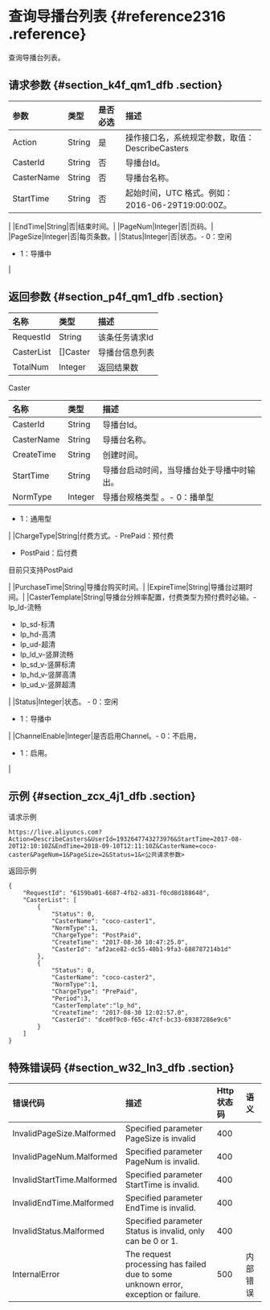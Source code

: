 # 查询导播台列表 {#reference2316 .reference}

查询导播台列表。

## 请求参数 {#section_k4f_qm1_dfb .section}

|参数|类型|是否必选|描述|
|:-|:-|:---|:-|
|Action|String|是|操作接口名，系统规定参数，取值：DescribeCasters|
|CasterId|String|否|导播台Id。|
|CasterName|String|否|导播台名称。|
|StartTime|String|否|起始时间，UTC 格式。例如：2016-06-29T19:00:00Z。

|
|EndTime|String|否|结束时间。|
|PageNum|Integer|否|页码。|
|PageSize|Integer|否|每页条数。|
|Status|Integer|否|状态。-   0：空闲
-   1：导播中

|

## 返回参数 {#section_p4f_qm1_dfb .section}

|名称|类型|描述|
|:-|:-|:-|
|RequestId|String|该条任务请求Id|
|CasterList|\[\]Caster|导播台信息列表|
|TotalNum|Integer|返回结果数|

Caster

|名称|类型|描述|
|:-|:-|:-|
|CasterId|String|导播台Id。|
|CasterName|String|导播台名称。|
|CreateTime|String|创建时间。|
|StartTime|String|导播台启动时间，当导播台处于导播中时输出。|
|NormType|Integer|导播台规格类型 。-   0：播单型
-   1：通用型

|
|ChargeType|String|付费方式。-   PrePaid：预付费
-   PostPaid：后付费

 目前只支持PostPaid

|
|PurchaseTime|String|导播台购买时间。|
|ExpireTime|String|导播台过期时间。|
|CasterTemplate|String|导播台分辨率配置，付费类型为预付费时必输。-   lp\_ld-流畅
-   lp\_sd-标清
-   lp\_hd-高清
-   lp\_ud-超清
-   lp\_ld\_v-竖屏流畅
-   lp\_sd\_v-竖屏标清
-   lp\_hd\_v-竖屏高清
-   lp\_ud\_v-竖屏超清

|
|Status|Integer|状态。 -   0：空闲
-   1：导播中

 |
|ChannelEnable|Integer|是否启用Channel。-   0：不启用，
-   1：启用。

|

## 示例 {#section_zcx_4j1_dfb .section}

请求示例

```
https://live.aliyuncs.com?Action=DescribeCasters&UserId=1932647743273976&StartTime=2017-08-20T12:10:10Z&EndTime=2018-09-10T12:11:10Z&CasterName=coco-caster&PageNum=1&PageSize=2&Status=1&<公共请求参数> 
```

返回示例

```
{
    "RequestId": "6159ba01-6687-4fb2-a831-f0cd8d188648",
    "CasterList": [
        {
            "Status": 0,
            "CasterName": "coco-caster1",
            "NormType":1,
            "ChargeType": "PostPaid",
            "CreateTime": "2017-08-30 10:47:25.0",
            "CasterId": "af2ace82-dc55-40b1-9fa3-688787214b1d"
        },
        {
            "Status": 0,
            "CasterName": "coco-caster2",
            "NormType":1,
            "ChargeType": "PrePaid",
            "Period":3,
            "CasterTemplate":"lp_hd",
            "CreateTime": "2017-08-30 12:02:57.0",
            "CasterId": "dce0f9c0-f65c-47cf-bc33-69387286e9c6"
        }
    ]
}
```

## 特殊错误码 {#section_w32_ln3_dfb .section}

|错误代码|描述|Http 状态码|语义|
|:---|:-|:-------|:-|
|InvalidPageSize.Malformed|Specified parameter PageSize is invalid|400| |
|InvalidPageNum.Malformed|Specified parameter PageNum is invalid.|400| |
|InvalidStartTime.Malformed|Specified parameter StartTime is invalid.|400| |
|InvalidEndTime.Malformed|Specified parameter EndTime is invalid.|400| |
|InvalidStatus.Malformed|Specified parameter Status is invalid, only can be 0 or 1.|400| |
|InternalError|The request processing has failed due to some unknown error, exception or failure.|500|内部错误|

